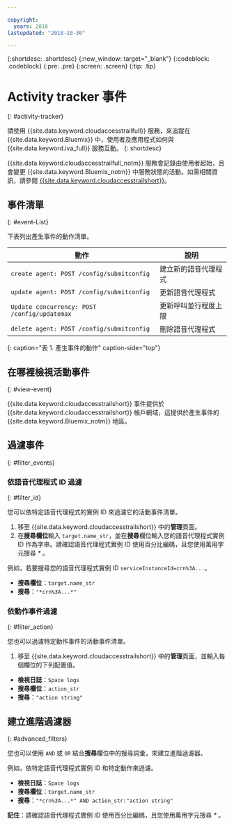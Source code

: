 ```yaml
---

copyright:
  years: 2018
lastupdated: "2018-10-30"

---
```


{:shortdesc: .shortdesc}
{:new_window: target="_blank"}
{:codeblock: .codeblock}
{:pre: .pre}
{:screen: .screen}
{:tip: .tip}


# Activity tracker 事件
{: #activity-tracker}

請使用 {{site.data.keyword.cloudaccesstrailfull}} 服務，來追蹤在 {{site.data.keyword.Bluemix}} 中，使用者及應用程式如何與 {{site.data.keyword.iva_full}} 服務互動。
{: shortdesc}

{{site.data.keyword.cloudaccesstrailfull_notm}} 服務會記錄由使用者起始，且會變更 {{site.data.keyword.Bluemix_notm}} 中服務狀態的活動。如需相關資訊，請參閱 [{{site.data.keyword.cloudaccesstrailshort}}](../cloud-activity-tracker/index.html#getting-started-with-cla)。

## 事件清單
{: #event-List}

下表列出產生事件的動作清單。

|動作|說明|
| --- | ---- |
| `create agent: POST /config/submitconfig` |建立新的語音代理程式|
| `update agent: POST /config/submitconfig` |更新語音代理程式|
| `Update concurrency: POST /config/updatemax` |更新呼叫並行程度上限|
| `delete agent: POST /config/submitconfig` |刪除語音代理程式|
{: caption="表 1. 產生事件的動作" caption-side="top"}

## 在哪裡檢視活動事件
{: #view-event}

{{site.data.keyword.cloudaccesstrailshort}} 事件提供於 {{site.data.keyword.cloudaccesstrailshort}} 帳戶網域，這提供於產生事件的 {{site.data.keyword.Bluemix_notm}} 地區。

## 過濾事件
{: #filter_events}

### 依語音代理程式 ID 過濾
{: #filter_id}

您可以依特定語音代理程式的實例 ID 來過濾它的活動事件清單。

1. 移至 {{site.data.keyword.cloudaccesstrailshort}} 中的**管理**頁面。
2. 在**搜尋欄位**輸入 `target.name_str`，並在**搜尋**欄位輸入您的語音代理程式實例 ID 作為字串。請確認語音代理程式實例 ID 使用百分比編碼，且您使用萬用字元搜尋 _*_ 。

例如，若要搜尋您的語音代理程式實例 ID `serviceInstanceId=crn%3A...`。

  * **搜尋欄位**：`target.name_str`
  * **搜尋**：`"*crn%3A...*"`

### 依動作事件過濾
{: #filter_action}

您也可以過濾特定動作事件的活動事件清單。

1. 移至 {{site.data.keyword.cloudaccesstrailshort}} 中的**管理**頁面，並輸入每個欄位的下列配置值。

  * **檢視日誌**：`Space logs`
  * **搜尋欄位**：`action_str`
  * **搜尋**：`"action string"`

## 建立進階過濾器
{: #advanced_filters}

您也可以使用 `AND` 或 `OR` 結合**搜尋**欄位中的搜尋詞彙，來建立進階過濾器。

例如，依特定語音代理程式實例 ID 和特定動作來過濾。

* **檢視日誌**：`Space logs`
* **搜尋欄位**：`target.name_str`
* **搜尋**：`"*crn%3A...*" AND action_str:"action string"`

**記住**：請確認語音代理程式實例 ID 使用百分比編碼，且您使用萬用字元搜尋 _*_ 。

